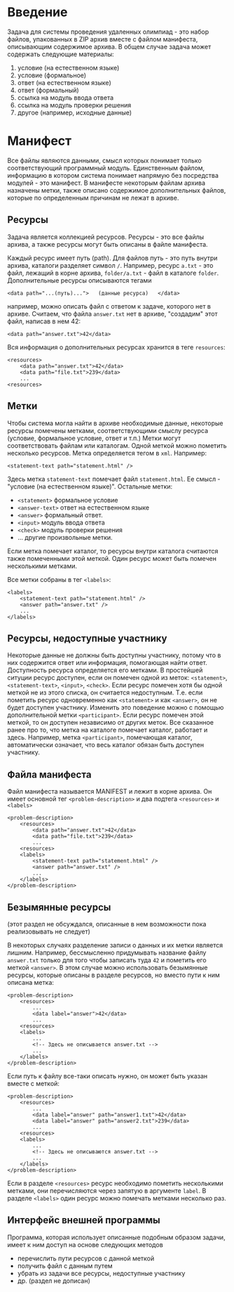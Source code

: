 # Введение #

Задача для системы проведения удаленных олимпиад - это набор файлов, упакованных в ZIP архив вместе с файлом манифеста, описывающим содержимое архива. В общем случае задача может содержать следующие материалы:
  1. условие (на естественном языке)
  1. условие (формальное)
  1. ответ (на естественном языке)
  1. ответ (формальный)
  1. ссылка на модуль ввода ответа
  1. ссылка на модуль проверки решения
  1. другое (например, исходные данные)

# Манифест #
Все файлы являются данными, смысл которых понимает только соответствующий программный модуль. Единственным файлом, информацию в котором система понимает напрямую без посредства модулей - это манифест. В манифесте некоторым файлам архива назначены метки, также описано содержимое дополнительных файлов, которые по определенным причинам не лежат в архиве.

## Ресурсы ##
Задача является коллекцией ресурсов. Ресурсы - это все файлы архива, а также ресурсы могут быть описаны в файле манифеста.

Каждый ресурс имеет путь (path). Для файлов путь - это путь внутри архива, каталоги разделяет символ `/`. Например, ресурс `a.txt` - это файл, лежащий в корне архива, `folder/a.txt` - файл в каталоге `folder`.
Дополнительные ресурсы описываются тегами

```
<data path="...(путь)...">   (данные ресурса)   </data>
```

например, можно описать файл с ответом к задаче, которого нет в архиве. Считаем, что файла `answer.txt` нет в архиве, "создадим" этот файл, написав в нем 42:

```
<data path="answer.txt">42</data>
```

Вся информация о дополнительных ресурсах хранится в теге `resources`:

```
<resources>
    <data path="answer.txt">42</data>
    <data path="file.txt">239</data>
    ...
<resources>
```

## Метки ##
Чтобы система могла найти в архиве необходимые данные, некоторые ресурсы помечены метками, соответствующими смыслу ресурса (условие, формальное условие, ответ и т.п.) Метки могут соответствовать файлам или каталогам. Одной меткой можно пометить несколько ресурсов. Метка определяется тегом в `xml`. Например:

```
<statement-text path="statement.html" />
```

Здесь метка `statement-text` помечает файл `statement.html`. Ее смысл - "условие (на естественном языке)". Остальные метки:
  * `<statement>` формальное условие
  * `<answer-text>` ответ на естественном языке
  * `<answer>` формальный ответ.
  * `<input>` модуль ввода ответа
  * `<check>` модуль проверки решения
  * ... другие произвольные метки.

Если метка помечает каталог, то ресурсы внутри каталога считаются также помеченными этой меткой. Один ресурс может быть помечен несколькими метками.

Все метки собраны в тег `<labels>`:

```
<labels>
    <statement-text path="statement.html" />
    <answer path="answer.txt" />
    ...
</labels>
```

## Ресурсы, недоступные участнику ##
Некоторые данные не должны быть доступны участнику, потому что в них содержится ответ или информация, помогающая найти ответ. Доступность ресурса определяется его метками. В простейшей ситуции ресурс доступен, если он помечен одной из меток: `<statement>`, `<statement-text>`, `<input>`, `<check>`. Если ресурс помечен хотя бы одной меткой не из этого списка, он считается недоступным. Т.е. если пометить ресурс одновременно как `<statement>` и как `<answer>`, он не будет доступен участнику. Изменить это поведение можно с помощью дополнительной метки `<participant>`. Если ресурс помечен этой меткой, то он доступен независимо от других меток.
Все сказанное ранее про то, что метка на каталоге помечает каталог, работает и здесь. Например, метка `<participant>`, помечающая каталог, автоматически означает, что весь каталог обязан быть доступен участнику.

## Файла манифеста ##
Файл манифеста называется MANIFEST и лежит в корне архива. Он имеет основной тег `<problem-description>` и два подтега `<resources>` и `<labels>`

```
<problem-description>
    <resources>
        <data path="answer.txt">42</data>
        <data path="file.txt">239</data>
        ...
    <resources>
    <labels>
        <statement-text path="statement.html" />
        <answer path="answer.txt" />
        ...
    </labels>
</problem-description>
```

## Безымянные ресурсы ##

(этот раздел не обсуждался, описанные в нем возможности пока реализовывать не следует)

В некоторых случаях разделение записи о данных и их метки является лишним. Например, бессмысленно придумывать название файлу `answer.txt` только для того чтобы записать туда `42` и пометить его меткой `<answer>`. В этом случае можно использовать безымянные ресурсы, которые описаны в разделе ресурсов, но вместо пути к ним описана метка:

```
<problem-description>
    <resources>
        ...
        <data label="answer">42</data>        
        ...
    <resources>
    <labels>
        ...
        <!-- Здесь не описывается answer.txt -->
        ...
    </labels>
</problem-description>
```

Если путь к файлу все-таки описать нужно, он может быть указан вместе с меткой:

```
<problem-description>
    <resources>
        ...
        <data label="answer" path="answer1.txt">42</data>
        <data label="answer" path="answer2.txt">239</data>
        ...
    <resources>
    <labels>
        ...
        <!-- Здесь не описываются answer.txt -->
        ...
    </labels>
</problem-description>
```

Если в разделе `<resources>` ресурс необходимо пометить несколькими метками, они перечисляются через запятую в аргументе `label`. В разделе `<labels>` один ресурс можно помечать метками несколько раз.

## Интерфейс внешней программы ##
Программа, которая использует описанные подобным образом задачи, имеет к ним доступ на основе следующих методов
  * перечислить пути ресурсов с данной меткой
  * получить файл с данным путем
  * убрать из задачи все ресурсы, недоступные участнику
  * др. (раздел не дописан)